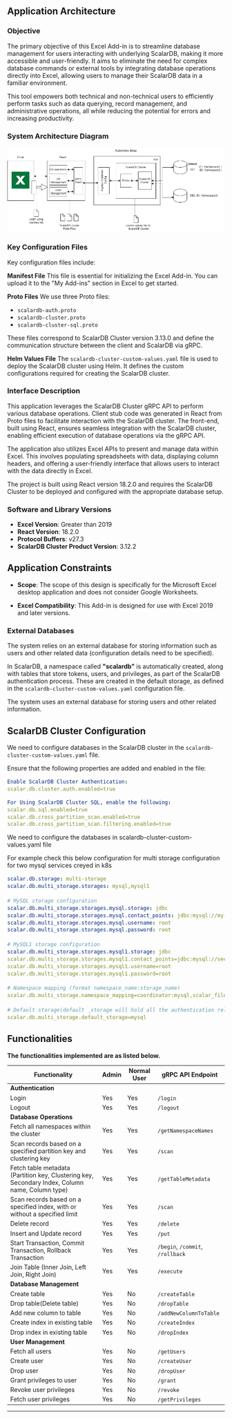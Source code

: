## Application Architecture 

### Objective
The primary objective of this Excel Add-in is to streamline database management for users interacting with underlying ScalarDB, making it more accessible and user-friendly. It aims to eliminate the need for complex database commands or external tools by integrating database operations directly into Excel, allowing users to manage their ScalarDB data in a familiar environment. 

This tool empowers both technical and non-technical users to efficiently perform tasks such as data querying, record management, and administrative operations, all while reducing the potential for errors and increasing productivity.

### System Architecture Diagram

![System Design Diagram](System_Design_Diagram.png)

### Key Configuration Files

Key configuration files include:

**Manifest File**
This file is essential for initializing the Excel Add-in. You can upload it to the "My Add-ins" section in Excel to get started.

**Proto Files**
We use three Proto files:
- `scalardb-auth.proto`
- `scalardb-cluster.proto`
- `scalardb-cluster-sql.proto`

These files correspond to ScalarDB Cluster version 3.13.0 and define the communication structure between the client and ScalarDB via gRPC.

**Helm Values File**
The `scalardb-cluster-custom-values.yaml` file is used to deploy the ScalarDB cluster using Helm. It defines the custom configurations required for creating the ScalarDB cluster.


### Interface Description

This application leverages the ScalarDB Cluster gRPC API to perform various database operations. Client stub code was generated in React from Proto files to facilitate interaction with the ScalarDB cluster. The front-end, built using React, ensures seamless integration with the ScalarDB cluster, enabling efficient execution of database operations via the gRPC API.

The application also utilizes Excel APIs to present and manage data within Excel. This involves populating spreadsheets with data, displaying column headers, and offering a user-friendly interface that allows users to interact with the data directly in Excel.

The project is built using React version 18.2.0 and requires the ScalarDB Cluster to be deployed and configured with the appropriate database setup.

### Software and Library Versions

- **Excel Version**: Greater than 2019
- **React Version**: 18.2.0
- **Protocol Buffers**: v27.3
- **ScalarDB Cluster Product Version**: 3.12.2
  
## Application Constraints

- **Scope**: The scope of this design is specifically for the Microsoft Excel desktop application and does not consider Google Worksheets.
  
- **Excel Compatibility**: This Add-in is designed for use with Excel 2019 and later versions.

### External Databases

The system relies on an external database for storing information such as users and other related data (configuration details need to be specified).

In ScalarDB, a namespace called **"scalardb"** is automatically created, along with tables that store tokens, users, and privileges, as part of the ScalarDB authentication process. These are created in the default storage, as defined in the `scalardb-cluster-custom-values.yaml` configuration file.

The system uses an external database for storing users and other related information.

## ScalarDB Cluster Configuration

We need to configure databases in the ScalarDB cluster in the `scalardb-cluster-custom-values.yaml` file.

Ensure that the following properties are added and enabled in the file:

```yaml
Enable ScalarDB Cluster Authentication:
scalar.db.cluster.auth.enabled=true
```
```yaml
For Using ScalarDB Cluster SQL, enable the following:
scalar.db.sql.enabled=true
scalar.db.cross_partition_scan.enabled=true
scalar.db.cross_partition_scan.filtering.enabled=true
```
We need to configure the databases in scalardb-cluster-custom-values.yaml file

For example check this below configuration for multi storage configuration for two mysql services creyed in k8s


```yaml
scalar.db.storage: multi-storage
scalar.db.multi_storage.storages: mysql,mysql1

# MySQL storage configuration
scalar.db.multi_storage.storages.mysql.storage: jdbc
scalar.db.multi_storage.storages.mysql.contact_points: jdbc:mysql://my-release-mysql.default.svc.cluster.local:3306/
scalar.db.multi_storage.storages.mysql.username: root
scalar.db.multi_storage.storages.mysql.password: root

# MySQL1 storage configuration
scalar.db.multi_storage.storages.mysql1.storage: jdbc
scalar.db.multi_storage.storages.mysql1.contact_points=jdbc:mysql://second-release-mysql.default.svc.cluster.local:3306/
scalar.db.multi_storage.storages.mysql1.username=root
scalar.db.multi_storage.storages.mysql1.password=root

# Namespace mapping (format namespace_name:storage_name)
scalar.db.multi_storage.namespace_mapping=coordinator:mysql,scalar_file_management:mysql,scalar_box:mysql1

# Default storage(default _storage will hold all the authentication related details)
scalar.db.multi_storage.default_storage=mysql
```

## Functionalities

**The functionalities implemented are as listed below.**


| Functionality                                                                                       | Admin | Normal User | gRPC API Endpoint               |
|----------------------------------------------------------------------------------------------------|-------|-------------|----------------------------------|
| **Authentication**                                                                                 |       |             |                                  |
| Login                                                                                              | Yes   | Yes         | `/login`                         |
| Logout                                                                                             | Yes   | Yes         | `/logout`                        |
| **Database Operations**                                                                            |       |             |                                  |
| Fetch all namespaces within the cluster                                                            | Yes   | Yes         | `/getNamespaceNames`             |
| Scan records based on a specified partition key and clustering key                                 | Yes   | Yes         | `/scan`                          |
| Fetch table metadata (Partition key, Clustering key, Secondary Index, Column name, Column type)    | Yes   | Yes         | `/getTableMetadata`              |
| Scan records based on a specified index, with or without a specified limit                         | Yes   | Yes         | `/scan`                          |
| Delete record                                                                                      | Yes   | Yes         | `/delete`                        |
| Insert and Update record                                                                           | Yes   | Yes         | `/put`                           |
| Start Transaction, Commit Transaction, Rollback Transaction                                        | Yes   | Yes         | `/begin`, `/commit`, `/rollback` |
| Join Table (Inner Join, Left Join, Right Join)                                                     | Yes   | Yes         | `/execute`                       |
| **Database Management**                                                                            |       |             |                                  |
| Create table                                                                                       | Yes   | No          | `/createTable`                   |
| Drop table(Delete table)                                                                                         | Yes   | No          | `/dropTable`                     |
| Add new column to table                                                                            | Yes   | No          | `/addNewColumnToTable`           |
| Create index in existing table                                                                     | Yes   | No          | `/createIndex`                   |
| Drop index in existing table                                                                       | Yes   | No          | `/dropIndex`                     |
| **User Management**                                                                                |       |             |                                  |
| Fetch all users                                                                                    | Yes   | No          | `/getUsers`                      |
| Create user                                                                                        | Yes   | No          | `/createUser`                    |
| Drop user                                                                                          | Yes   | No          | `/dropUser`                      |
| Grant privileges to user                                                                           | Yes   | No          | `/grant`                         |
| Revoke user privileges                                                                             | Yes   | No          | `/revoke`                        |
| Fetch user privileges                                                                              | Yes   | No          | `/getPrivileges`                 |

--- 
